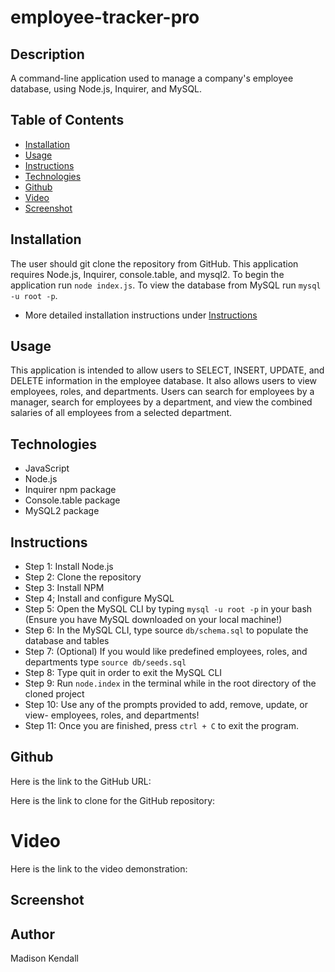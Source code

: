 # employee-tracker-pro

## Description
A command-line application used to manage a company's employee database, using Node.js, Inquirer, and MySQL.

## Table of Contents

- [Installation](#installation)
- [Usage](#usage)
- [Instructions](#instructions)
- [Technologies](#technologies)
- [Github](#github)
- [Video](#video)
- [Screenshot](#screenshot)


## Installation
The user should git clone the repository from GitHub. This application requires Node.js, Inquirer, console.table, and mysql2. To begin the application run `node index.js`. To view the database from MySQL run `mysql -u root -p`.
* More detailed installation instructions under [Instructions](#instructions)

## Usage
This application is intended to allow users to SELECT, INSERT, UPDATE, and DELETE information in the employee database. It also allows users to view employees, roles, and departments. Users can search for employees by a manager, search for employees by a department, and view the combined salaries of all employees from a selected department.

## Technologies
* JavaScript
* Node.js
* Inquirer npm package
* Console.table package
* MySQL2 package

## Instructions
* Step 1: Install Node.js
* Step 2: Clone the repository
* Step 3: Install NPM
* Step 4; Install and configure MySQL
* Step 5: Open the MySQL CLI by typing `mysql -u root -p` in your bash (Ensure you have MySQL downloaded on your local machine!)
* Step 6: In the MySQL CLI, type source `db/schema.sql` to populate the database and tables
* Step 7: (Optional) If you would like predefined employees, roles, and departments type `source db/seeds.sql`
* Step 8: Type quit in order to exit the MySQL CLI
* Step 9: Run `node.index` in the terminal while in the root directory of the cloned project
* Step 10: Use any of the prompts provided to add, remove, update, or view- employees, roles, and departments!
* Step 11: Once you are finished, press `ctrl + C` to exit the program.

## Github
Here is the link to the GitHub URL:

Here is the link to clone for the GitHub repository:

# Video
Here is the link to the video demonstration:

## Screenshot

## Author
Madison Kendall
